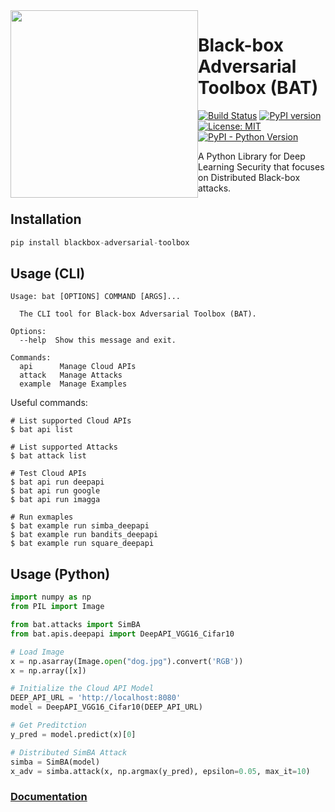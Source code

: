 <img src="https://bat.wuhanstudio.uk/images/bat.png" width=300px style="float: left;" >

# Black-box Adversarial Toolbox (BAT)


[![Build Status](https://app.travis-ci.com/wuhanstudio/blackbox-adversarial-toolbox.svg?branch=master)](https://app.travis-ci.com/wuhanstudio/blackbox-adversarial-toolbox)
[![PyPI version](https://badge.fury.io/py/blackbox-adversarial-toolbox.svg)](https://badge.fury.io/py/blackbox-adversarial-toolbox)
[![License: MIT](https://img.shields.io/badge/License-MIT-yellow.svg)](https://opensource.org/licenses/MIT)
[![PyPI - Python Version](https://img.shields.io/pypi/pyversions/blackbox-adversarial-toolbox)](https://pypi.org/project/blackbox-adversarial-toolbox/)

A Python Library for Deep Learning Security that focuses on Distributed Black-box attacks.


## Installation

```python
pip install blackbox-adversarial-toolbox
```


## Usage (CLI)

```
Usage: bat [OPTIONS] COMMAND [ARGS]...

  The CLI tool for Black-box Adversarial Toolbox (BAT).

Options:
  --help  Show this message and exit.

Commands:
  api      Manage Cloud APIs
  attack   Manage Attacks
  example  Manage Examples
```
Useful commands:
```
# List supported Cloud APIs
$ bat api list

# List supported Attacks
$ bat attack list

# Test Cloud APIs
$ bat api run deepapi
$ bat api run google
$ bat api run imagga

# Run exmaples
$ bat example run simba_deepapi
$ bat example run bandits_deepapi
$ bat example run square_deepapi
```

## Usage (Python)

```python
import numpy as np
from PIL import Image

from bat.attacks import SimBA
from bat.apis.deepapi import DeepAPI_VGG16_Cifar10

# Load Image
x = np.asarray(Image.open("dog.jpg").convert('RGB'))
x = np.array([x])

# Initialize the Cloud API Model
DEEP_API_URL = 'http://localhost:8080'
model = DeepAPI_VGG16_Cifar10(DEEP_API_URL)

# Get Preditction
y_pred = model.predict(x)[0]

# Distributed SimBA Attack
simba = SimBA(model)
x_adv = simba.attack(x, np.argmax(y_pred), epsilon=0.05, max_it=10)
```

<h3> <a href="https://bat.wuhanstudio.uk/"> Documentation </a>
